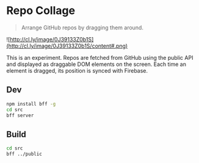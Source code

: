 # Repo Collage

> Arrange GitHub repos by dragging them around.

![http://cl.ly/image/0J39133Z0b1S](http://cl.ly/image/0J39133Z0b1S/content#.png)

This is an experiment. Repos are fetched from GitHub using the public API and displayed as draggable
DOM elements on the screen. Each time an element is dragged, its position is synced with Firebase.

## Dev

```sh
npm install bff -g
cd src
bff server
```

## Build

```sh
cd src
bff ../public
```